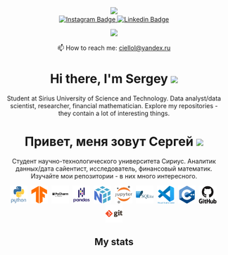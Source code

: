 <div id="header" align="center">
  <img src="https://media.giphy.com/media/M9gbBd9nbDrOTu1Mqx/giphy.gif" width="100"/>
  <div id="badges">
    <a href="https://instagram.com/seri4ka?igshid=MjkzY2Y1YTY=">
      <img src="https://img.shields.io/badge/Instagram-pink?logo=instagram&logoColor=white&style=for-the-badge" alt="Instagram Badge">
    <a href="Linkedin-link">
      <img src="https://img.shields.io/badge/LinkedIn-blue?logo=linkedin&logoColor=white&style=for-the-badge" alt="Linkedin Badge">
    </a>
   <p align='center'>
   <a href="https://t.me/Sergey_Yakuninn">
       <img src="https://img.shields.io/badge/Telegram-2CA5E0?style=for-the-badge&logo=telegram&logoColor=white"/>
   </a>
<p align='center'>
   📫 How to reach me: <a href='mailto:ciellol@yandex.ru'>ciellol@yandex.ru</a>
</p>
  </div>  
</div>  

<h1 align="center">Hi there, I'm <a target="_blank">Sergey</a>
<img src="https://github.com/blackcater/blackcater/raw/main/images/Hi.gif" height="32"/></h1>
<p align='center'>Student at Sirius University of Science and Technology. Data analyst/data scientist, researcher, financial mathematician. Explore my repositories - they contain a lot of interesting things.</p>
<h4\>
<h1 align="center">Привет, меня зовут <a target="_blank">Сергей</a>
<img src="https://github.com/blackcater/blackcater/raw/main/images/Hi.gif" height="32"/></h1>
<p align='center'>
Студент научно-технологического университета Сириус. Аналитик данных/дата сайентист, исследователь, финансовый математик. Изучайте мои репозитории - в них много интересного.</p>
<!-- <h4> -->
<div align="center">
  <img src="https://github.com/devicons/devicon/blob/master/icons/python/python-original-wordmark.svg" title="Python" alt="Python" width="40" height="40"/>&nbsp;
  <img src="https://github.com/devicons/devicon/blob/master/icons/tensorflow/tensorflow-original.svg" title="Tensorfloq"  alt="Tensorflow" width="40" height="40"/>&nbsp;
  <img src="https://github.com/devicons/devicon/blob/master/icons/pycharm/pycharm-original-wordmark.svg" title="PyCharm" alt="PyCharm" width="40" height="40"/>&nbsp;
  <img src="https://github.com/devicons/devicon/blob/master/icons/pandas/pandas-original-wordmark.svg" title="Pandas" alt="Pandas " width="40" height="40"/>&nbsp;
  <img src="https://github.com/devicons/devicon/blob/master/icons/numpy/numpy-original.svg"  title="Numpy" alt="Numpy" width="40" height="40"/>&nbsp;
  <img src="https://github.com/devicons/devicon/blob/master/icons/jupyter/jupyter-original-wordmark.svg" title="Jupyter" alt="Jupyter" width="40" height="40"/>&nbsp;
  <img src="https://github.com/devicons/devicon/blob/master/icons/sqlite/sqlite-original-wordmark.svg" title="SQLite" alt="SQLite" width="40" height="40"/>&nbsp;
  <img src="https://github.com/devicons/devicon/blob/master/icons/vscode/vscode-original-wordmark.svg" title="VScode" alt="VScode" width="40" height="40"/>&nbsp;
  <img src="https://github.com/devicons/devicon/blob/master/icons/cplusplus/cplusplus-original.svg" title="Cpp" alt="Cpp" width="40" height="40"/>&nbsp;
  <img src="https://github.com/devicons/devicon/blob/master/icons/github/github-original-wordmark.svg" title="GitHub" alt="GitHub" width="40" height="40"/>&nbsp;
  <img src="https://github.com/devicons/devicon/blob/master/icons/git/git-original-wordmark.svg" title="Git" **alt="Git" width="40" height="40"/>
</div>

<h2 align="center">My stats</h2>

<div id="stats" align="center">
    <img src="https://github-profile-summary-cards.vercel.app/api/cards/profile-details?username=seri4ka&theme=github_dark" alt=""/>
    <img src="https://github-profile-summary-cards.vercel.app/api/cards/most-commit-language?username=seri4ka&theme=github_dark" alt=""/>
     <img src="https://github-profile-summary-cards.vercel.app/api/cards/stats?username=seri4ka&theme=github_dark" alt=""/>
</div>
